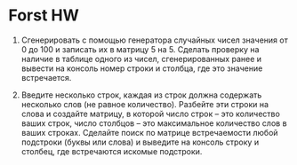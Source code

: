 # Forst HW
1. Сгенерировать с помощью генератора случайных чисел значения от 0 до 100 и записать их в матрицу 5 на 5. Сделать проверку на наличие в таблице одного из чисел, сгенерированных ранее и вывести на консоль номер строки и столбца, где это значение встречается.

2. Введите несколько строк, каждая из строк должна содержать несколько слов (не равное количество). Разбейте эти строки на слова и создайте матрицу, в которой число строк – это количество ваших строк, число столбцов – это максимальное количество слов в ваших строках. Сделайте поиск по матрице встречаемости любой подстроки (буквы или слова) и выведите на консоль строку и столбец, где встречаются искомые подстроки.
